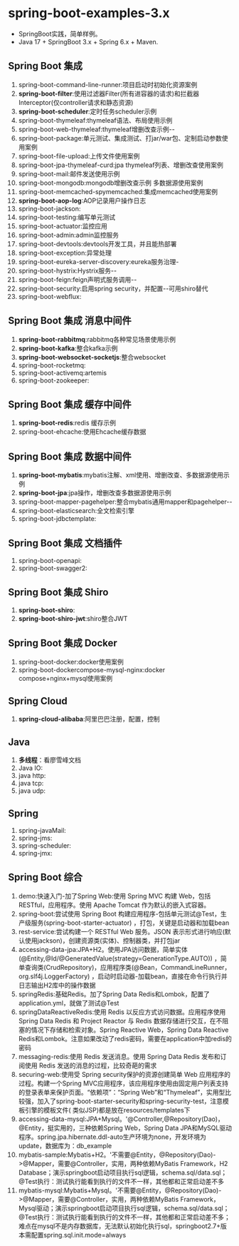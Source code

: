 # spring-boot-examples-3.x

* SpringBoot实践，简单样例。
* Java 17 + SpringBoot 3.x + Spring 6.x + Maven.

## Spring Boot 集成

1. spring-boot-command-line-runner:项目启动时初始化资源案例
2. **spring-boot-filter**:使用过滤器Filter(所有进容器的请求)和拦截器Interceptor(仅controller请求和静态资源)
3. **spring-boot-scheduler**:定时任务scheduler示例
4. spring-boot-thymeleaf:thymeleaf语法、布局使用示例
5. spring-boot-web-thymeleaf:thymeleaf增删改查示例--
6. spring-boot-package:单元测试、集成测试、打jar/war包、定制启动参数使用案例
7. spring-boot-file-upload:上传文件使用案例
8. spring-boot-jpa-thymeleaf-curd:jpa thymeleaf列表、增删改查使用案例
9. spring-boot-mail:邮件发送使用示例
10. spring-boot-mongodb:mongodb增删改查示例 多数据源使用案例
11. spring-boot-memcached-spymemcached:集成memcached使用案例
12. **spring-boot-aop-log**:AOP记录用户操作日志
13. spring-boot-jackson:
14. spring-boot-testing:编写单元测试
15. spring-boot-actuator:监控应用
16. spring-boot-admin:admin监控服务
17. spring-boot-devtools:devtools开发工具，并且能热部署
18. spring-boot-exception:异常处理
19. spring-boot-eureka-server-discovery:eureka服务治理-
20. spring-boot-hystrix:Hystrix服务--
21. spring-boot-feign:feign声明式服务调用--
22. spring-boot-security:启用spring security，并配置--可用shiro替代
23. spring-boot-webflux:

## Spring Boot 集成 消息中间件

1. **spring-boot-rabbitmq**:rabbitmq各种常见场景使用示例
2. **spring-boot-kafka**:整合kafka示例
3. **spring-boot-websocket-socketjs**:整合websocket
4. spring-boot-rocketmq:
5. spring-boot-activemq:artemis
6. spring-boot-zookeeper:

## Spring Boot 集成 缓存中间件

1. **spring-boot-redis**:redis 缓存示例
2. spring-boot-ehcache:使用Ehcache缓存数据

## Spring Boot 集成 数据中间件

1. **spring-boot-mybatis**:mybatis注解、xml使用、增删改查、多数据源使用示例
2. **spring-boot-jpa**:jpa操作，增删改查多数据源使用示例
3. spring-boot-mapper-pagehelper:整合mybatis通用mapper和pagehelper--
4. spring-boot-elasticsearch:全文检索引擎
5. spring-boot-jdbctemplate:

## Spring Boot 集成 文档插件

1. spring-boot-openapi:
2. spring-boot-swagger2:

## Spring Boot 集成 Shiro

1. **spring-boot-shiro**:
2. **spring-boot-shiro-jwt**:shiro整合JWT

## Spring Boot 集成 Docker

1. spring-boot-docker:docker使用案例
2. spring-boot-dockercompose-mysql-nginx:docker compose+nginx+mysql使用案例

## Spring Cloud

1. **spring-cloud-alibaba**:阿里巴巴注册，配置，控制

## Java

1. **多线程**：看廖雪峰文档
2. Java IO:
3. java http:
4. java tcp:
5. java udp:

## Spring

1. spring-javaMail:
2. spring-jms:
3. spring-scheduler:
4. spring-jmx:

## Spring Boot 综合

1. demo:快速入门-加了Spring Web:使用 Spring MVC 构建 Web，包括 RESTful，应用程序。使用 Apache Tomcat 作为默认的嵌入式容器。
2. spring-boot:尝试使用 Spring Boot 构建应用程序-包括单元测试@Test，生产级服务(spring-boot-starter-actuator)
   ，打包，关键是启动器和加载bean
3. rest-service:尝试构建一个 RESTful Web 服务。JSON 表示形式进行响应(默认使用jackson)，创建资源类(实体)、控制器类，并打包jar
4. accessing-data-jpa:JPA+H2。使用JPA访问数据，简单实体(@Entity,@Id/@GeneratedValue(strategy=GenerationType.AUTO))
   ，简单查询类(CrudRepository)，应用程序类(@Bean，CommandLineRunner，org.slf4j.LoggerFactory)
   ，启动时启动器-加载bean，直接在命令行执行并日志输出H2库中的操作数据
5. springRedis:基础Redis。加了Spring Data Redis和Lombok，配置了application.yml，就做了测试@Test
6. springDataReactiveRedis:使用 Redis 以反应方式访问数据。应用程序使用 Spring Data Redis 和 Project Reactor 与 Redis
   数据存储进行交互，在不阻塞的情况下存储和检索对象。Spring Reactive Web，Spring Data Reactive
   Redis和Lombok。注意如果改动了redis密码，需要在application中加redis的密码
7. messaging-redis:使用 Redis 发送消息。使用 Spring Data Redis 发布和订阅使用 Redis 发送的消息的过程，比较奇葩的需求
8. securing-web:使用受 Spring security保护的资源创建简单 Web 应用程序的过程。构建一个Spring
   MVC应用程序，该应用程序使用由固定用户列表支持的登录表单来保护页面。“依赖项”：“Spring
   Web”和“Thymeleaf”，实用型比较强，加入了spring-boot-starter-security和spring-security-test，注意模板引擎的模板文件(
   类似JSP)都是放在resources/templates下
9. accessing-data-mysql:JPA+Mysql。'@Controller,@Repository(Dao)，@Entity，挺实用的，三种依赖Spring Web，Spring Data
   JPA和MySQL驱动程序。spring.jpa.hibernate.ddl-auto生产环境为none，开发环境为update，数据库为：db_example
10. mybatis-sample:Mybatis+H2。'不需要@Entity，@Repository(Dao)->@Mapper，需要@Controller，实用，两种依赖MyBatis Framework，H2
    Database；演示springboot启动项目执行sql逻辑，schema.sql/data.sql；@Test执行：测试执行能看到执行的文件不一样，其他都和正常启动差不多
11. mybatis-mysql:Mybatis+Mysql。'不需要@Entity，@Repository(Dao)->@Mapper，需要@Controller，实用，两种依赖MyBatis
    Framework，Mysql驱动；演示springboot启动项目执行sql逻辑，schema.sql/data.sql；@Test执行：测试执行能看到执行的文件不一样，其他都和正常启动差不多；难点在mysql不是内存数据库，无法默认初始化执行sql，springboot2.7+版本需配置spring.sql.init.mode=always



